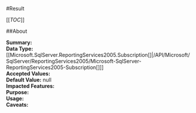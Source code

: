#Result

[[_TOC_]]

##About

**Summary:** <remarks />  
**Data Type:** [[Microsoft.SqlServer.ReportingServices2005.Subscription[]|/API/Microsoft/SqlServer/ReportingServices2005/Microsoft-SqlServer-ReportingServices2005-Subscription[]]]  
**Accepted Values:**   
**Default Value:** null  
**Impacted Features:**   
**Purpose:**   
**Usage:**   
**Caveats:**   

